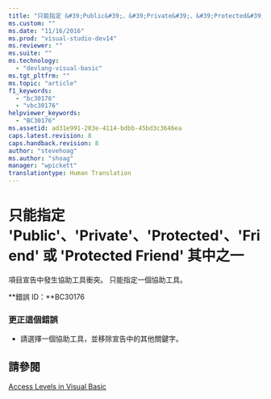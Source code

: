 ```yaml
---
title: "只能指定 &#39;Public&#39;、&#39;Private&#39;、&#39;Protected&#39;、&#39;Friend&#39; 或 &#39;Protected Friend&#39; 其中之一 | Microsoft Docs"
ms.custom: ""
ms.date: "11/16/2016"
ms.prod: "visual-studio-dev14"
ms.reviewer: ""
ms.suite: ""
ms.technology: 
  - "devlang-visual-basic"
ms.tgt_pltfrm: ""
ms.topic: "article"
f1_keywords: 
  - "bc30176"
  - "vbc30176"
helpviewer_keywords: 
  - "BC30176"
ms.assetid: ad31e991-203e-4114-bdbb-45bd3c3646ea
caps.latest.revision: 8
caps.handback.revision: 8
author: "stevehoag"
ms.author: "shoag"
manager: "wpickett"
translationtype: Human Translation
---
```

# 只能指定 &#39;Public&#39;、&#39;Private&#39;、&#39;Protected&#39;、&#39;Friend&#39; 或 &#39;Protected Friend&#39; 其中之一
項目宣告中發生協助工具衝突。 只能指定一個協助工具。  
  
 **錯誤 ID：**BC30176  
  
### 更正這個錯誤  
  
-   請選擇一個協助工具，並移除宣告中的其他關鍵字。  
  
## 請參閱  
 [Access Levels in Visual Basic](../../visual-basic/programming-guide/language-features/declared-elements/access-levels.md)